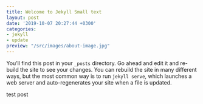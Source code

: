 ```yaml
---
title: Welcome to Jekyll Small text
layout: post
date: '2019-10-07 20:27:44 +0300'
categories:
- jekyll
- update
preview: "/src/images/about-image.jpg"
---
```


You’ll find this post in your `_posts` directory. Go ahead and edit it and re-build the site to see your changes. You can rebuild the site in many different ways, but the most common way is to run `jekyll serve`, which launches a web server and auto-regenerates your site when a file is updated.

test post
